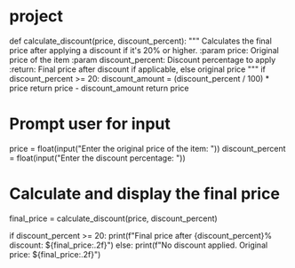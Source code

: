 # project
def calculate_discount(price, discount_percent):
    """
    Calculates the final price after applying a discount if it's 20% or higher.
    :param price: Original price of the item
    :param discount_percent: Discount percentage to apply
    :return: Final price after discount if applicable, else original price
    """
    if discount_percent >= 20:
        discount_amount = (discount_percent / 100) * price
        return price - discount_amount
    return price

# Prompt user for input
price = float(input("Enter the original price of the item: "))
discount_percent = float(input("Enter the discount percentage: "))

# Calculate and display the final price
final_price = calculate_discount(price, discount_percent)

if discount_percent >= 20:
    print(f"Final price after {discount_percent}% discount: ${final_price:.2f}")
else:
    print(f"No discount applied. Original price: ${final_price:.2f}")
